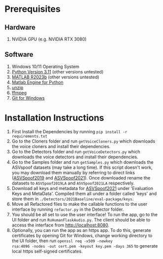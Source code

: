 # Prerequisites 
## Hardware
1. NVIDIA GPU (e.g. NVIDIA RTX 3080) 

## Software
1. Windows 10/11 Operating System
2. [Python Version 3.11](https://www.python.org/downloads/release/python-3110/) (other versions untested)
3. [MATLAB R2023b](https://www.mathworks.com/?s_tid=gn_logo) (other versions untested)
4. [Matlab Engine for Python](https://www.mathworks.com/help/matlab/matlab_external/install-the-matlab-engine-for-python.html)
5. [unzip](https://gnuwin32.sourceforge.net/packages/unzip.htm) 
6. [ffmpeg](https://www.ffmpeg.org/download.html#build-windows)
7. [Git for Windows](https://gitforwindows.org/)

# Installation Instructions

1. First Install the Dependencies by running <code>pip install -r requirements.txt</code>
2. Go to the Cloners folder and run <code>getVoiceCloners.py</code> which downloads the voice cloners and install their dependencies.
3. Go to the Detectors folder and run <code>getVoiceDetectors.py</code> which downloads the voice detectors and install their dependencies.
4. Go to the Samples folder and run <code>getSamples.py</code> which downloads the ASVspoof datasets (may take a long time). If this script doesn't work, you may download them manually by referring to direct links ([ASVSpoof2019](https://www.asvspoof.org/database) and [ASVSpoof2021](https://zenodo.org/record/4837263)). Once downloaded rename the datasets to <code>ASVSpoof2019LA</code> and <code>ASVSpoof2021LA</code> respectively.
5. Download all keys and metadata for [ASVSpoof2021](https://www.asvspoof.org/index2021.html) under 'Evaluation Keys and MetaData'. Compiled them all under a folder called 'keys' and store them in <code>./Detectors/2021Baseline/eval-package/keys</code>.
6. Move all Refactored files to make the callable functions to the user interface by running <code>refactor.py</code> in the Detector folder.
7. You should be all set to use the user interface! To run the app, go to the UI folder and run <code>RuHumanFlaskAudio.py</code>. The client should be able to access the interface from [http://localhost:8080](http://localhost:8080).
8. Optionally, you can run the app as an https app. To do this, generate certificates by opening Git for Windows, change working directory to the UI folder, then run <code>openssl req -x509 -newkey rsa:4096 -nodes -out cert.pem -keyout key.pem -days 365</code> to generate local https self-signed certificates.
